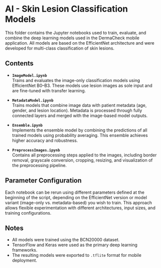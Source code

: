 # AI - Skin Lesion Classification Models

This folder contains the Jupyter notebooks used to train, evaluate, and combine the deep learning models used in the DermaCheck mobile application. All models are based on the EfficientNet architecture and were developed for multi-class classification of skin lesions.

## Contents

- **`ImageModel.ipynb`**  
  Trains and evaluates the image-only classification models using EfficientNet B0–B3. These models use lesion images as sole input and are fine-tuned with transfer learning.

- **`MetadataModel.ipynb`**  
  Trains models that combine image data with patient metadata (age, gender, and lesion location). Metadata is processed through fully connected layers and merged with the image-based model outputs.

- **`Ensemble.ipynb`**  
  Implements the ensemble model by combining the predictions of all trained models using probability averaging. This ensemble achieves higher accuracy and robustness.

- **`PreprocessImages.ipynb`**  
  Contains all preprocessing steps applied to the images, including border removal, grayscale conversion, cropping, resizing, and visualization of the preprocessing pipeline.

## Parameter Configuration

Each notebook can be rerun using different parameters defined at the beginning of the script, depending on the EfficientNet version or model variant (image-only vs. metadata-based) you wish to train. This approach allows flexible experimentation with different architectures, input sizes, and training configurations.


## Notes
- All models were trained using the BCN20000 dataset.
- TensorFlow and Keras were used as the primary deep learning frameworks.
- The resulting models were exported to `.tflite` format for mobile deployment.
